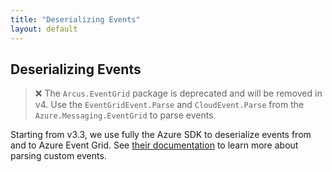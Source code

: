 ```yaml
---
title: "Deserializing Events"
layout: default
---
```


## Deserializing Events

> ❌ The `Arcus.EventGrid` package is deprecated and will be removed in v4. Use the `EventGridEvent.Parse` and `CloudEvent.Parse` from the `Azure.Messaging.EventGrid` to parse events.

Starting from v3.3, we use fully the Azure SDK to deserialize events from and to Azure Event Grid. See [their documentation](https://learn.microsoft.com/en-us/dotnet/api/overview/azure/messaging.eventgrid-readme?source=recommendations&view=azure-dotnet) to learn more about parsing custom events.